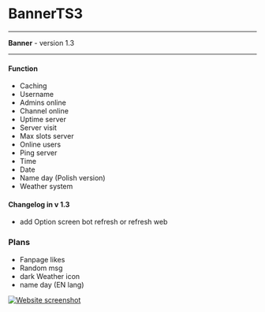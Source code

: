 # BannerTS3

<hr>

**Banner** - version 1.3<br>

<hr>

#### Function
- Caching
- Username
- Admins online
- Channel online
- Uptime server
- Server visit
- Max slots server
- Online users
- Ping server
- Time
- Date
- Name day (Polish version)
- Weather system

#### Changelog in v 1.3
- add Option screen bot refresh or refresh web



### Plans
- Fanpage likes
- Random msg
- dark Weather icon
- name day (EN lang)

[![Website screenshot](https://i.imgur.com/EFAzDD8.jpg)](https://i.imgur.com/EFAzDD8.jpg)
